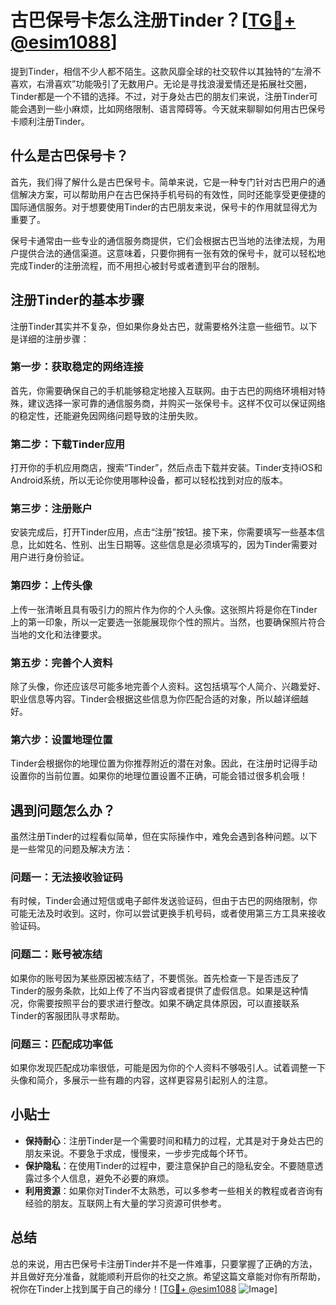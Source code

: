# 古巴保号卡怎么注册Tinder？[[TG💪+ @esim1088](https://t.me/s/esim1088)]

提到Tinder，相信不少人都不陌生。这款风靡全球的社交软件以其独特的“左滑不喜欢，右滑喜欢”功能吸引了无数用户。无论是寻找浪漫爱情还是拓展社交圈，Tinder都是一个不错的选择。不过，对于身处古巴的朋友们来说，注册Tinder可能会遇到一些小麻烦，比如网络限制、语言障碍等。今天就来聊聊如何用古巴保号卡顺利注册Tinder。

## 什么是古巴保号卡？

首先，我们得了解什么是古巴保号卡。简单来说，它是一种专门针对古巴用户的通信解决方案，可以帮助用户在古巴保持手机号码的有效性，同时还能享受更便捷的国际通信服务。对于想要使用Tinder的古巴朋友来说，保号卡的作用就显得尤为重要了。

保号卡通常由一些专业的通信服务商提供，它们会根据古巴当地的法律法规，为用户提供合法的通信渠道。这意味着，只要你拥有一张有效的保号卡，就可以轻松地完成Tinder的注册流程，而不用担心被封号或者遭到平台的限制。

## 注册Tinder的基本步骤

注册Tinder其实并不复杂，但如果你身处古巴，就需要格外注意一些细节。以下是详细的注册步骤：

### 第一步：获取稳定的网络连接

首先，你需要确保自己的手机能够稳定地接入互联网。由于古巴的网络环境相对特殊，建议选择一家可靠的通信服务商，并购买一张保号卡。这样不仅可以保证网络的稳定性，还能避免因网络问题导致的注册失败。

### 第二步：下载Tinder应用

打开你的手机应用商店，搜索“Tinder”，然后点击下载并安装。Tinder支持iOS和Android系统，所以无论你使用哪种设备，都可以轻松找到对应的版本。

### 第三步：注册账户

安装完成后，打开Tinder应用，点击“注册”按钮。接下来，你需要填写一些基本信息，比如姓名、性别、出生日期等。这些信息是必须填写的，因为Tinder需要对用户进行身份验证。

### 第四步：上传头像

上传一张清晰且具有吸引力的照片作为你的个人头像。这张照片将是你在Tinder上的第一印象，所以一定要选一张能展现你个性的照片。当然，也要确保照片符合当地的文化和法律要求。

### 第五步：完善个人资料

除了头像，你还应该尽可能多地完善个人资料。这包括填写个人简介、兴趣爱好、职业信息等内容。Tinder会根据这些信息为你匹配合适的对象，所以越详细越好。

### 第六步：设置地理位置

Tinder会根据你的地理位置为你推荐附近的潜在对象。因此，在注册时记得手动设置你的当前位置。如果你的地理位置设置不正确，可能会错过很多机会哦！

## 遇到问题怎么办？

虽然注册Tinder的过程看似简单，但在实际操作中，难免会遇到各种问题。以下是一些常见的问题及解决方法：

### 问题一：无法接收验证码

有时候，Tinder会通过短信或电子邮件发送验证码，但由于古巴的网络限制，你可能无法及时收到。这时，你可以尝试更换手机号码，或者使用第三方工具来接收验证码。

### 问题二：账号被冻结

如果你的账号因为某些原因被冻结了，不要慌张。首先检查一下是否违反了Tinder的服务条款，比如上传了不当内容或者提供了虚假信息。如果是这种情况，你需要按照平台的要求进行整改。如果不确定具体原因，可以直接联系Tinder的客服团队寻求帮助。

### 问题三：匹配成功率低

如果你发现匹配成功率很低，可能是因为你的个人资料不够吸引人。试着调整一下头像和简介，多展示一些有趣的内容，这样更容易引起别人的注意。

## 小贴士

- **保持耐心**：注册Tinder是一个需要时间和精力的过程，尤其是对于身处古巴的朋友来说。不要急于求成，慢慢来，一步步完成每个环节。
- **保护隐私**：在使用Tinder的过程中，要注意保护自己的隐私安全。不要随意透露过多个人信息，避免不必要的麻烦。
- **利用资源**：如果你对Tinder不太熟悉，可以多参考一些相关的教程或者咨询有经验的朋友。互联网上有大量的学习资源可供参考。

## 总结

总的来说，用古巴保号卡注册Tinder并不是一件难事，只要掌握了正确的方法，并且做好充分准备，就能顺利开启你的社交之旅。希望这篇文章能对你有所帮助，祝你在Tinder上找到属于自己的缘分！[[TG💪+ @esim1088](https://t.me/s/esim1088) ![Image](https://i.postimg.cc/4NQfJmqS/Snipaste-2025-05-13-00-14-12.png)]